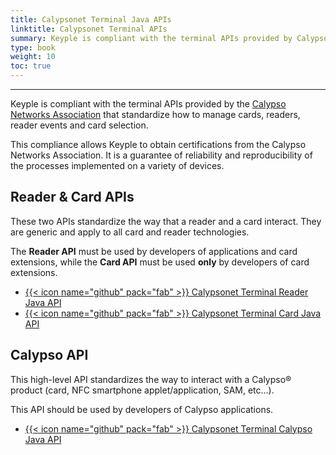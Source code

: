 ```yaml
---
title: Calypsonet Terminal Java APIs
linktitle: Calypsonet Terminal APIs
summary: Keyple is compliant with the terminal APIs provided by Calypsonet that standardize how to manage cards, readers, reader events and card selection.
type: book
weight: 10
toc: true
---
```


---

Keyple is compliant with the terminal APIs provided by the [Calypso Networks Association](https://calypsonet.org) that standardize how to manage cards, readers, reader events and card selection.

This compliance allows Keyple to obtain certifications from the Calypso Networks Association.
It is a guarantee of reliability and reproducibility of the processes implemented on a variety of devices.

## Reader & Card APIs

These two APIs standardize the way that a reader and a card interact.
They are generic and apply to all card and reader technologies.

The **Reader API** must be used by developers of applications and card extensions, while the **Card API** must be used **only** by developers of card extensions.

* [{{< icon name="github" pack="fab" >}} Calypsonet Terminal Reader Java API](https://terminal-api.calypsonet.org/apis/calypsonet-terminal-reader-api/)
* [{{< icon name="github" pack="fab" >}} Calypsonet Terminal Card Java API](https://terminal-api.calypsonet.org/apis/calypsonet-terminal-card-api/)

## Calypso API

This high-level API standardizes the way to interact with a Calypso® product (card, NFC smartphone applet/application, SAM, etc...).

This API should be used by developers of Calypso applications.

* [{{< icon name="github" pack="fab" >}} Calypsonet Terminal Calypso Java API](https://terminal-api.calypsonet.org/apis/calypsonet-terminal-calypso-api/)